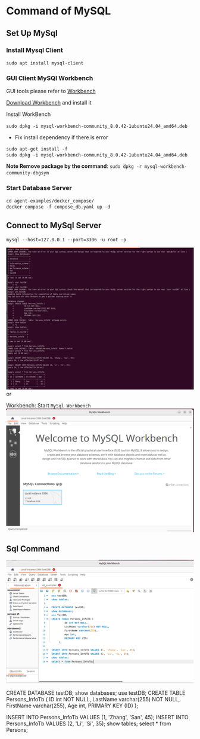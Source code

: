 # Command of MySQL

## Set Up MySql

### Install Mysql Client 
```
sudo apt install mysql-client
```
### GUI Client MySQl Workbench

GUI tools please refer to [Workbench](https://www.mysql.com/products/workbench)

[Download Workbench](https://dev.mysql.com/downloads/workbench) and install it

Install WorkBench 

`sudo dpkg -i mysql-workbench-community_8.0.42-1ubuntu24.04_amd64.deb `

* Fix install dependency if there is error
```
sudo apt-get install -f
sudo dpkg -i mysql-workbench-community_8.0.42-1ubuntu24.04_amd64.deb 
```
**Note Remove package by the command**: `sudo dpkg -r mysql-workbench-community-dbgsym`

### Start Database Server

```
cd agent-examples/docker_compose/
docker compose -f compose_db.yaml up -d
```

## Connect to MySql Server 

```
mysql --host=127.0.0.1 --port=3306 -u root -p
```

![Client access MySql](./accessory/sql_client.png)
or

Workbench: 
Start `MySql Workbench`
![Start MySql Workbench](./accessory/workbench_start.png)


## Sql Command

![Sql access in Workbench](./accessory/workbench_sql.png)

CREATE DATABASE testDB;
show databases;
use testDB;
CREATE TABLE Persons_InfoTb (
         ID int NOT NULL,
         LastName varchar(255) NOT NULL,
         FirstName varchar(255),
         Age int,
         PRIMARY KEY (ID)
     );

INSERT INTO Persons_InfoTb VALUES (1, 'Zhang', 'San', 45);
INSERT INTO Persons_InfoTb VALUES (2, 'Li', 'Si', 35);
show tables;
select * from Persons;

